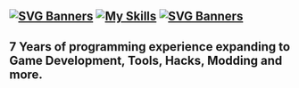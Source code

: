 [![SVG Banners](https://svg-banners.vercel.app/api?type=luminance&text1=💖%20ImAFrogOwO%20💖&width=780&height=100)](https://github.com/Akshay090/svg-banners)
[![My Skills](https://skillicons.dev/icons?i=ts,cs,react,nodejs,js,lua,python,php,html,css,java,rust,c,discord&theme=dark)](https://skillicons.dev)
[![SVG Banners](https://svg-banners.vercel.app/api?type=luminance&text1=About%20Me&width=780&height=100)](https://github.com/Akshay090/svg-banners)
------
## 7 Years of programming experience expanding to Game Development, Tools, Hacks, Modding and more.
